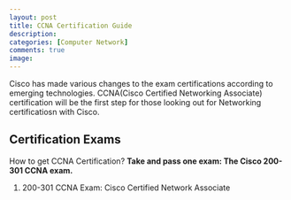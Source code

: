 ```yaml
---
layout: post
title: CCNA Certification Guide
description: 
categories: [Computer Network]
comments: true
image: 
---
```


Cisco has made various changes to the exam certifications according to emerging technologies. CCNA(Cisco Certified Networking Associate) certification will be the first step for those looking out for Networking certificatiosn with Cisco. 

<!--continue-->


## Certification Exams

How to get CCNA Certification? __Take and pass one exam: The Cisco 200-301 CCNA exam.__

1. 200-301 CCNA Exam: Cisco Certified Network Associate